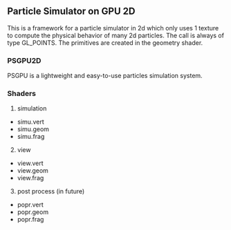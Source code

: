 ## Particle Simulator on GPU 2D
This is a framework for a particle simulator in 2d which only uses 1 texture to compute the physical behavior of many 2d particles. The call is always of type GL_POINTS. The primitives are created in the geometry shader.

### PSGPU2D

PSGPU is a lightweight and easy-to-use particles simulation system.

### Shaders

1. simulation
  - simu.vert
  - simu.geom
  - simu.frag

2. view
  - view.vert
  - view.geom
  - view.frag

3. post process (in future)
  - popr.vert
  - popr.geom
  - popr.frag
